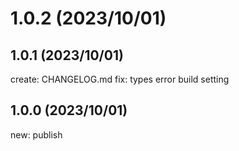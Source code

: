 # 1.0.2 (2023/10/01)

## 1.0.1 (2023/10/01)
create: CHANGELOG.md
fix: types error build setting

## 1.0.0 (2023/10/01)
new: publish 